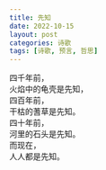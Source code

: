 ```yaml
---
title: 先知
date: 2022-10-15
layout: post
categories: 诗歌
tags: [诗歌, 预言, 哲思]
---
```


四千年前，  
火焰中的龟壳是先知，  
四百年前，  
干枯的蓍草是先知。  
四十年前，  
河里的石头是先知。  
而现在，  
人人都是先知。
